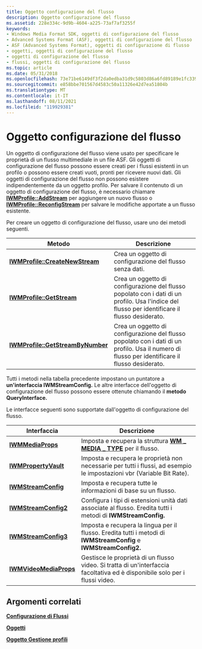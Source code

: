 ```yaml
---
title: Oggetto configurazione del flusso
description: Oggetto configurazione del flusso
ms.assetid: 228e334c-9d9b-4604-a225-73af7af3255f
keywords:
- Windows Media Format SDK, oggetti di configurazione del flusso
- Advanced Systems Format (ASF), oggetti di configurazione del flusso
- ASF (Advanced Systems Format), oggetti di configurazione di flusso
- oggetti, oggetti di configurazione del flusso
- oggetti di configurazione del flusso
- flussi, oggetti di configurazione del flusso
ms.topic: article
ms.date: 05/31/2018
ms.openlocfilehash: 73e71be6149df3f2da0edba31d9c5803d86a6fd89189e1fc339cf99593336415
ms.sourcegitcommit: e858bbe701567d4583c50a11326e42d7ea51804b
ms.translationtype: MT
ms.contentlocale: it-IT
ms.lasthandoff: 08/11/2021
ms.locfileid: "119929381"
---
```

# <a name="stream-configuration-object"></a>Oggetto configurazione del flusso

Un oggetto di configurazione del flusso viene usato per specificare le proprietà di un flusso multimediale in un file ASF. Gli oggetti di configurazione del flusso possono essere creati per i flussi esistenti in un profilo o possono essere creati vuoti, pronti per ricevere nuovi dati. Gli oggetti di configurazione del flusso non possono esistere indipendentemente da un oggetto profilo. Per salvare il contenuto di un oggetto di configurazione del flusso, è necessario chiamare [**IWMProfile::AddStream**](/previous-versions/windows/desktop/api/Wmsdkidl/nf-wmsdkidl-iwmprofile-addstream) per aggiungere un nuovo flusso o [**IWMProfile::ReconfigStream**](/previous-versions/windows/desktop/api/Wmsdkidl/nf-wmsdkidl-iwmprofile-reconfigstream) per salvare le modifiche apportate a un flusso esistente.

Per creare un oggetto di configurazione del flusso, usare uno dei metodi seguenti.



| Metodo                                                                | Descrizione                                                                                                                      |
|-----------------------------------------------------------------------|----------------------------------------------------------------------------------------------------------------------------------|
| [**IWMProfile::CreateNewStream**](/previous-versions/windows/desktop/api/Wmsdkidl/nf-wmsdkidl-iwmprofile-createnewstream)     | Crea un oggetto di configurazione del flusso senza dati.                                                                          |
| [**IWMProfile::GetStream**](/previous-versions/windows/desktop/api/Wmsdkidl/nf-wmsdkidl-iwmprofile-getstream)                 | Crea un oggetto di configurazione del flusso popolato con i dati di un profilo. Usa l'indice del flusso per identificare il flusso desiderato.  |
| [**IWMProfile::GetStreamByNumber**](/previous-versions/windows/desktop/api/wmsdkidl/nf-wmsdkidl-iwmprofile-getstreambynumber) | Crea un oggetto di configurazione del flusso popolato con i dati di un profilo. Usa il numero di flusso per identificare il flusso desiderato. |



 

Tutti i metodi nella tabella precedente impostano un puntatore a **un'interfaccia IWMStreamConfig.** Le altre interfacce dell'oggetto di configurazione del flusso possono essere ottenute chiamando il **metodo QueryInterface.**

Le interfacce seguenti sono supportate dall'oggetto di configurazione del flusso.



| Interfaccia                                        | Descrizione                                                                                                                  |
|--------------------------------------------------|------------------------------------------------------------------------------------------------------------------------------|
| [**IWMMediaProps**](/previous-versions/windows/desktop/api/wmsdkidl/nn-wmsdkidl-iwmmediaprops)           | Imposta e recupera la struttura [**WM \_ MEDIA \_ TYPE**](/previous-versions/windows/desktop/api/wmsdkidl/ns-wmsdkidl-wm_media_type) per il flusso.                                    |
| [**IWMPropertyVault**](/previous-versions/windows/desktop/api/wmsdkidl/nn-wmsdkidl-iwmpropertyvault)     | Imposta e recupera le proprietà non necessarie per tutti i flussi, ad esempio le impostazioni vbr (Variable Bit Rate).                  |
| [**IWMStreamConfig**](/previous-versions/windows/desktop/api/wmsdkidl/nn-wmsdkidl-iwmstreamconfig)       | Imposta e recupera tutte le informazioni di base su un flusso.                                                              |
| [**IWMStreamConfig2**](/previous-versions/windows/desktop/api/wmsdkidl/nn-wmsdkidl-iwmstreamconfig2)     | Configura i tipi di estensioni unità dati associate al flusso. Eredita tutti i metodi di **IWMStreamConfig.** |
| [**IWMStreamConfig3**](/previous-versions/windows/desktop/api/wmsdkidl/nn-wmsdkidl-iwmstreamconfig3)     | Imposta e recupera la lingua per il flusso. Eredita tutti i metodi di **IWMStreamConfig** e **IWMStreamConfig2.** |
| [**IWMVideoMediaProps**](/previous-versions/windows/desktop/api/Wmsdkidl/nn-wmsdkidl-iwmvideomediaprops) | Gestisce le proprietà di un flusso video. Si tratta di un'interfaccia facoltativa ed è disponibile solo per i flussi video.            |



 

## <a name="related-topics"></a>Argomenti correlati

<dl> <dt>

[**Configurazione di Flussi**](configuring-streams.md)
</dt> <dt>

[**Oggetti**](objects.md)
</dt> <dt>

[**Oggetto Gestione profili**](profile-manager-object.md)
</dt> </dl>

 

 




